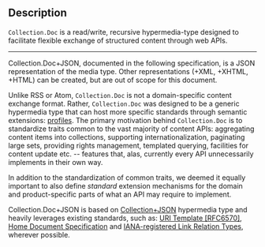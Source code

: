 ## Description

`Collection.Doc` is a read/write, recursive hypermedia-type designed to facilitate flexible exchange of structured content through web APIs.

*****

Collection.Doc+JSON, documented in the following specification, is a JSON representation of the media type. Other representations (+XML, +XHTML, +HTML) can be created, but are out of scope for this document.

Unlike RSS or Atom, `Collection.Doc` is not a domain-specific content exchange format. Rather, `Collection.Doc` was designed to be a generic hypermedia type that can host more specific standards through semantic extensions: [profiles](http://tools.ietf.org/html/draft-wilde-profile-link-04). The primary motivation behind `Collection.Doc` is to standardize traits common to the vast majority of content APIs: aggregating content items into collections, supporting internationalization, paginating large sets, providing rights management, templated querying, facilities for content update etc. -- features that, alas, currently every API unnecessarily implements in their own way. 

In addition to the standardization of common traits, we deemed it equally important to also define *standard* extension mechanisms for the domain and product-specific parts of what an API may require to implement.

Collection.Doc+JSON is based on [Collection+JSON](http://amundsen.com/media-types/collection/format/) hypermedia type and heavily leverages existing standards, such as: [URI Template [RFC6570]](http://tools.ietf.org/html/rfc6570), [Home Document Specification](http://tools.ietf.org/html/draft-nottingham-json-home-03) and [IANA-registered Link Relation Types](http://www.iana.org/assignments/link-relations/link-relations.xhtml), wherever possible.
